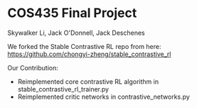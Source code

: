 # COS435 Final Project
Skywalker Li, Jack O'Donnell, Jack Deschenes

We forked the Stable Contrastive RL repo from here: https://github.com/chongyi-zheng/stable_contrastive_rl

Our Contribution:
- Reimplemented core contrastive RL algorithm in stable_contrastive_rl_trainer.py
- Reimplemented critic networks in contrastive_networks.py
  
